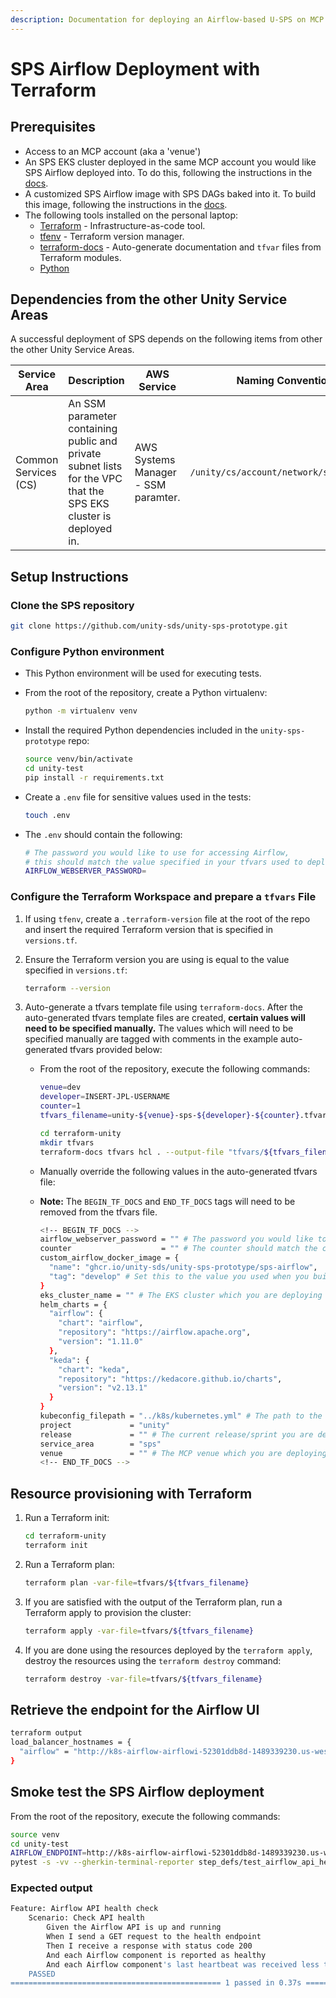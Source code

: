 ```yaml
---
description: Documentation for deploying an Airflow-based U-SPS on MCP using Terraform
---
```


# SPS Airflow Deployment with Terraform

## Prerequisites

* Access to an MCP account (aka a 'venue')
* An SPS EKS cluster deployed in the same MCP account you would like SPS Airflow deployed into. To do this, following the instructions in the [docs](sps-cluster-provisioning-with-terraform.md).
* A customized SPS Airflow image with SPS DAGs baked into it. To build this image, following the instructions in the [docs](sps-airflow-custom-docker-image-build-instructions.md).
* The following tools installed on the personal laptop:
  * [Terraform](https://learn.hashicorp.com/tutorials/terraform/install-cli) - Infrastructure-as-code tool.
  * [tfenv](https://github.com/tfutils/tfenv) - Terraform version manager.
  * [terraform-docs](https://github.com/terraform-docs/terraform-docs) - Auto-generate documentation and `tfvar` files from Terraform modules.
  * [Python](https://www.python.org/)

## Dependencies from the other Unity Service Areas

A successful deployment of SPS depends on the following items from other the other Unity Service Areas.

<table><thead><tr><th width="148">Service Area</th><th width="262">Description</th><th width="142">AWS Service</th><th>Naming Convention</th></tr></thead><tbody><tr><td>Common Services (CS)</td><td>An SSM parameter containing public and private subnet lists for the VPC that the SPS EKS cluster is deployed in.</td><td>AWS Systems Manager - SSM paramter.</td><td><code>/unity/cs/account/network/subnet_list</code></td></tr></tbody></table>

## Setup Instructions

### Clone the SPS repository

```sh
git clone https://github.com/unity-sds/unity-sps-prototype.git
```

### Configure Python environment

* This Python environment will be used for executing tests.
*   From the root of the repository, create a Python virtualenv:

    ```sh
    python -m virtualenv venv
    ```
*   Install the required Python dependencies included in the `unity-sps-prototype` repo:

    ```sh
    source venv/bin/activate
    cd unity-test
    pip install -r requirements.txt
    ```
*   Create a `.env` file for sensitive values used in the tests:

    ```sh
    touch .env
    ```
*   The `.env` should contain the following:

    ```sh
    # The password you would like to use for accessing Airflow,
    # this should match the value specified in your tfvars used to deploy Airflow
    AIRFLOW_WEBSERVER_PASSWORD=
    ```

### Configure the Terraform Workspace and prepare a `tfvars` File

1. If using `tfenv`, create a `.terraform-version` file at the root of the repo and insert the required Terraform version that is specified in `versions.tf`.
2.  Ensure the Terraform version you are using is equal to the value specified in `versions.tf`:

    ```sh
    terraform --version
    ```
3. Auto-generate a tfvars template file using `terraform-docs`. After the auto-generated tfvars template files are created, **certain values will need to be specified manually.** The values which will need to be specified manually are tagged with comments in the example auto-generated tfvars provided below:
   *   From the root of the repository, execute the following commands:

       ```sh
       venue=dev
       developer=INSERT-JPL-USERNAME
       counter=1
       tfvars_filename=unity-${venue}-sps-${developer}-${counter}.tfvars

       cd terraform-unity
       mkdir tfvars
       terraform-docs tfvars hcl . --output-file "tfvars/${tfvars_filename}"
       ```
   * Manually override the following values in the auto-generated tfvars file:
   *   **Note:** The `BEGIN_TF_DOCS` and `END_TF_DOCS` tags will need to be removed from the tfvars file.

       ```sh
       <!-- BEGIN_TF_DOCS -->
       airflow_webserver_password = "" # The password you would like to use for accessing Airflow
       counter                    = "" # The counter should match the counter included in the EKS cluster name
       custom_airflow_docker_image = {
         "name": "ghcr.io/unity-sds/unity-sps-prototype/sps-airflow",
         "tag": "develop" # Set this to the value you used when you built a custom SPS Airflow image
       }
       eks_cluster_name = "" # The EKS cluster which you are deploying Airflow into
       helm_charts = {
         "airflow": {
           "chart": "airflow",
           "repository": "https://airflow.apache.org",
           "version": "1.11.0"
         },
         "keda": {
           "chart": "keda",
           "repository": "https://kedacore.github.io/charts",
           "version": "v2.13.1"
         }
       }
       kubeconfig_filepath = "../k8s/kubernetes.yml" # The path to the kubeconfig which corresponds to the EKS cluster which you are deploying Airflow into 
       project             = "unity"
       release             = "" # The current release/sprint you are deploying for, e.g. 24.1
       service_area        = "sps"
       venue               = "" # The MCP venue which you are deploying into, this value should match the venue included in the EKS cluster name
       <!-- END_TF_DOCS -->
       ```

## Resource provisioning with Terraform

1.  Run a Terraform init:

    ```sh
    cd terraform-unity
    terraform init
    ```
2.  Run a Terraform plan:

    ```sh
    terraform plan -var-file=tfvars/${tfvars_filename}
    ```
3.  If you are satisfied with the output of the Terraform plan, run a Terraform apply to provision the cluster:

    ```sh
    terraform apply -var-file=tfvars/${tfvars_filename}
    ```
4.  If you are done using the resources deployed by the `terraform apply`, destroy the resources using the `terraform destroy` command:

    ```sh
    terraform destroy -var-file=tfvars/${tfvars_filename}
    ```

## Retrieve the endpoint for the Airflow UI

```bash
terraform output
load_balancer_hostnames = {
  "airflow" = "http://k8s-airflow-airflowi-52301ddb8d-1489339230.us-west-2.elb.amazonaws.com:5000"
}
```

## Smoke test the SPS Airflow deployment

From the root of the repository, execute the following commands:

```sh
source venv
cd unity-test
AIRFLOW_ENDPOINT=http://k8s-airflow-airflowi-52301ddb8d-1489339230.us-west-2.elb.amazonaws.com:5000
pytest -s -vv --gherkin-terminal-reporter step_defs/test_airflow_api_health.py --airflow-endpoint $AIRFLOW_ENDPOINT
```

### Expected output

```bash
Feature: Airflow API health check
    Scenario: Check API health
        Given the Airflow API is up and running
        When I send a GET request to the health endpoint
        Then I receive a response with status code 200
        And each Airflow component is reported as healthy
        And each Airflow component's last heartbeat was received less than 30 seconds ago
    PASSED
=============================================== 1 passed in 0.37s ===============================================
```




